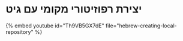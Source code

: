 # יצירת רפוזיטורי מקומי עם גיט

{% embed youtube id="Th9VB5GX7dE" file="hebrew-creating-local-repository" %}

